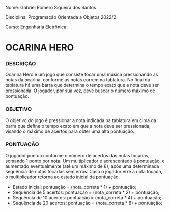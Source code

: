 Nome: Gabriel Romero Siqueira dos Santos

Disciplina: Programação Orientada a Objetos 2022/2

Curso: Engenharia Eletrônica

# OCARINA HERO

### DESCRIÇÃO
Ocarina Hero é um jogo que consiste tocar uma música pressionando as notas da ocarina, conforme as notas correm na tablatura. No final da tablatura há uma barra que
determina o tempo exato que a nota deve ser pressionada. O jogador, por sua vez, deve buscar o número máximo de pontuação. 

### OBJETIVO
O objetivo do jogo é pressionar a nota indicada na tablatura em cima da barra que define o tempo exato em que a nota deve ser pressionada, visando o máximo de acertos
para obter uma alta pontuação.

### PONTUAÇÃO
O jogador pontua conforme o número de acertos das notas tocadas, somando 1 ponto por nota. Um multiplicador é acrescentado à pontuação, e aumentado eventualmente (até um máximo de 8), após uma determinada sequência de notas tocadas sem erros. Caso o jogador erre a nota tocada, o multiplicador retorna ao estado inicial da pontuação.

- Estado inicial: pontuação = (nota_correta * 1) + pontuação;
- Sequência de 5 acertos: pontuação = (nota_correta * 2) + pontuação;
- Sequência de 10 acertos: pontuação = (nota_correta * 4) + pontuação;
- Sequência de 20 acertos: pontuação = (nota_correta * 8) + pontuação;
